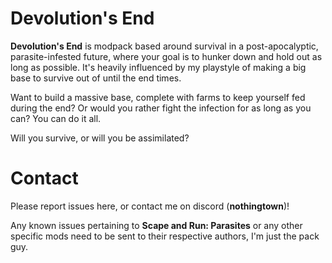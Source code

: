 # Devolution's End
**Devolution's End** is modpack based around survival in a post-apocalyptic, parasite-infested future, where your goal is to hunker down and hold out as long as possible. It's heavily influenced by my playstyle of making a big base to survive out of until the end times.

Want to build a massive base, complete with farms to keep yourself fed during the end? Or would you rather fight the infection for as long as you can? You can do it all.

Will you survive, or will you be assimilated?


# Contact
Please report issues here, or contact me on discord (**nothingtown**)!

Any known issues pertaining to **Scape and Run: Parasites** or any other specific mods need to be sent to their respective authors, I'm just the pack guy.
